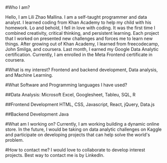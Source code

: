 #Who I am?

Hello, I am Lili Zhao Mallina.  I am a self-taught programmer and data analyst.  I learned coding from Khan Academy to help my child with his homework.  Lo and behold,
I fell in love with coding.  It was the first time I combined creativity, critical thinking, and persistent learning.  Each project that I worked on presented new
challenges and forces me to learn new things.  After growing out of Khan Academy, I learned from freecodecamp, John Smilga, and coursera.  Last month, I earned my Google
Data Analytic certification.  Currently, I am enrolled in the Meta Frontend certificate in coursera.

#What is my interest?
Frontend and backend development, Data analysis, and Machine Learning.

#What Software and Programming languages I have used?

##Data Analysis:
Microsoft Excel, Googlesheet, Tableu, SQL, R

##Frontend Development
HTML, CSS, Javascript, React, jQuery, Data.js

##Backend Development
Java

#What am I working on?
Currently, I am working building a dynamic online store.  In the future, I would be taking on data analytic challenges on Kaggle and participate on developing projects
that can help solve the world's problem.

#How to contact me?
I would love to collaborate to develop interest projects.  Best way to contact me is by LinkedIn.

